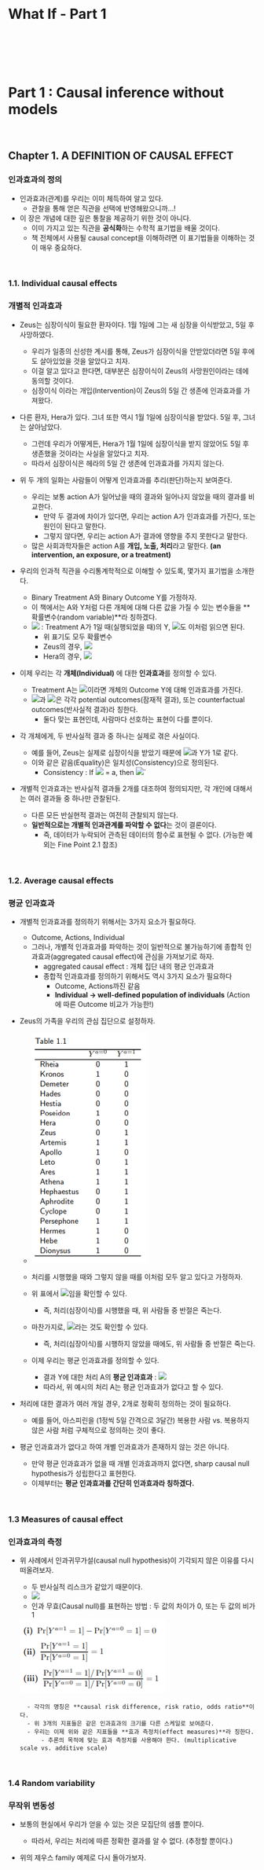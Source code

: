 <br><br><br><br><br><br>

# What If - Part 1

<br><br><br><br>

# Part 1 : Causal inference without models

<br>

## Chapter 1. A DEFINITION OF CAUSAL EFFECT

### 인과효과의 정의

- 인과효과(관계)를 우리는 이미 체득하여 알고 있다.
    - 관찰을 통해 얻은 직관을 선택에 반영해왔으니까…!
- 이 장은 개념에 대한 깊은 통찰을 제공하기 위한 것이 아니다.
    - 이미 가지고 있는 직관을 **공식화**하는 수학적 표기법을 배울 것이다.
    - 책 전체에서 사용될 causal concept을 이해하려면 이 표기법들을 이해하는 것이 매우 중요하다.

<br>

### 1.1. Individual causal effects

### 개별적 인과효과

- Zeus는 심장이식이 필요한 환자이다. 1월 1일에 그는 새 심장을 이식받았고, 5일 후 사망하였다.
    - 우리가 일종의 신성한 계시를 통해, Zeus가 심장이식을 안받았더라면 5일 후에도 살아있었을 것을 알았다고 치자.
    - 이걸 알고 있다고 한다면, 대부분은 심장이식이 Zeus의 사망원인이라는 데에 동의할 것이다.
    - 심장이식 이라는 개입(Intervention)이 Zeus의 5일 간 생존에 인과효과를 가져왔다.

- 다른 환자, Hera가 있다. 그녀 또한 역시 1월 1일에 심장이식을 받았다. 5일 후, 그녀는 살아남았다.
    - 그런데 우리가 어떻게든, Hera가 1월 1일에 심장이식을 받지 않았어도 5일 후 생존했을 것이라는 사실을 알았다고 치자.
    - 따라서 심장이식은 헤라의 5일 간 생존에 인과효과를 가지지 않는다.

- 위 두 개의 일화는 사람들이 어떻게 인과효과를 추리(판단)하는지 보여준다.
    - 우리는 보통 action A가 일어났을 때의 결과와 일어나지 않았을 때의 결과를 비교한다.
        - 만약 두 결과에 차이가 있다면, 우리는 action A가 인과효과를 가진다, 또는 원인이 된다고 말한다.
        - 그렇지 않다면, 우리는 action A가 결과에 영향을 주지 못한다고 말한다.
    - 많은 사회과학자들은 action A를 **개입, 노출, 처리**라고 말한다. **(an intervention, an exposure, or a treatment)**

- 우리의 인과적 직관을 수리통계학적으로 이해할 수 있도록, 몇가지 표기법을 소개한다.
    - Binary Treatment A와 Binary Outcome Y를 가정하자.
    - 이 책에서는 A와 Y처럼 다른 개체에 대해 다른 값을 가질 수 있는 변수들을 **확률변수(random variable)**라 칭하겠다.
    - <img src="https://render.githubusercontent.com/render/math?math=Y^{a=1}"> : Treatment A가 1일 때(실행되었을 때)의 Y, <img src="https://render.githubusercontent.com/render/math?math=Y^{a=0}">도 이처럼 읽으면 된다.
        - 위 표기도 모두 확률변수
        - Zeus의 경우,  <img src="https://render.githubusercontent.com/render/math?math=Y^{a=1} = 1 \quad and \quad Y^{a=0} = 0">
        - Hera의 경우,  <img src="https://render.githubusercontent.com/render/math?math=Y^{a=1} = 0 \quad and \quad Y^{a=0} = 0">

- 이제 우리는 각 **개체(Individual)** 에 대한 **인과효과**를 정의할 수 있다.
    - Treatment A는  <img src="https://render.githubusercontent.com/render/math?math=Y^{a=1} \neq Y^{a=0}">이라면 개체의 Outcome Y에 대해 인과효과를 가진다.
    - <img src="https://render.githubusercontent.com/render/math?math=Y^{a=1}">과 <img src="https://render.githubusercontent.com/render/math?math=Y^{a=0}">은 각각 potential outcomes(잠재적 결과), 또는 counterfactual outcomes(반사실적 결과)라 칭한다.
        - 둘다 맞는 표현인데, 사람마다 선호하는 표현이 다를 뿐이다.

- 각 개체에게, 두 반사실적 결과 중 하나는 실제로 겪은 사실이다.
    - 예를 들어, Zeus는 실제로 심장이식을 받았기 때문에 <img src="https://render.githubusercontent.com/render/math?math=Y^{a=1}">과 Y가 1로 같다.
    - 이와 같은 같음(Equality)은 일치성(Consistency)으로 정의된다.
        - Consistency : If <img src="https://render.githubusercontent.com/render/math?math=A_{i}"> = a,  then  <img src="https://render.githubusercontent.com/render/math?math=Y^{a}_i = Y^{A_i} = Y_i">`

- 개별적 인과효과는 반사실적 결과들 2개를 대조하여 정의되지만, 각 개인에 대해서는 여러 결과들 중 하나만 관찰된다.
    - 다른 모든 반실현적 결과는 여전히 관찰되지 않는다.
    - **일반적으로는 개별적 인과관계를 파악할 수 없다**는 것이 결론이다.
        - 즉, 데이터가 누락되어 관측된 데이터의 함수로 표현될 수 없다. (가능한 예외는 Fine Point 2.1 참조)

<br>

### 1.2. Average causal effects

### 평균 인과효과

- 개별적 인과효과를 정의하기 위해서는 3가지 요소가 필요하다.
    - Outcome, Actions, Individual
    - 그러나, 개별적 인과효과를 파악하는 것이 일반적으로 불가능하기에 종합적 인과효과(aggregated causal effect)에 관심을 가져보기로 하자.
        - aggregated causal effect : 개체 집단 내의 평균 인과효과
        - 종합적 인과효과를 정의하기 위해서도 역시 3가지 요소가 필요하다
            - Outcome, Actions까진 같음
            - **Individual → well-defined population of individuals** (Action에 따른 Outcome 비교가 가능한!)

- Zeus의 가족을 우리의 관심 집단으로 설정하자.
    - <img src="https://github.com/DoyoungKim12/causal-inference/blob/master/image_CH1/capture_0.PNG?raw=true">

    - 처리를 시행했을 때와 그렇지 않을 때를 이처럼 모두 알고 있다고 가정하자.

    - 위 표에서 <img src="https://render.githubusercontent.com/render/math?math=Pr[Y^{a=1}=1] = 0.5">임을 확인할 수 있다.
        - 즉, 처리(심장이식)를 시행했을 때, 위 사람들 중 반절은 죽는다.
    - 마찬가지로, <img src="https://render.githubusercontent.com/render/math?math=Pr[Y^{a=0}=1] = 0.5">라는 것도 확인할 수 있다.
        - 즉, 처리(심장이식)를 시행하지 않았을 때에도, 위 사람들 중 반절은 죽는다.

    - 이제 우리는 평균 인과효과를 정의할 수 있다.
        - 결과 Y에 대한 처리 A의 **평균 인과효과** : <img src="https://render.githubusercontent.com/render/math?math=E[Y^{a=1}] \neq E[Y^{a=0}]">
        - 따라서, 위 예시의 처리 A는 평균 인과효과가 없다고 할 수 있다.

- 처리에 대한 결과가 여러 개일 경우, 2개로 정확히 정의하는 것이 필요하다.
    - 예를 들어, 아스피린을 (1정씩 5일 간격으로 3달간) 복용한 사람 vs. 복용하지 않은 사람 처럼 구체적으로 정의하는 것이 좋다.

- 평균 인과효과가 없다고 하여 개별 인과효과가 존재하지 않는 것은 아니다.
    - 만약 평균 인과효과가 없을 때 개별 인과효과까지 없다면, sharp causal null hypothesis가 성립한다고 표현한다.
    - 이제부터는 **평균 인과효과를 간단히 인과효과라 칭하겠다.**

<br>

### 1.3 Measures of causal effect

### 인과효과의 측정

- 위 사례에서 인과귀무가설(causal null hypothesis)이 기각되지 않은 이유를 다시 떠올려보자.
    - 두 반사실적 리스크가 같았기 때문이다.
    - <img src="https://render.githubusercontent.com/render/math?math=Pr[Y^{a=1}=1] = Pr[Y^{a=0}=1] = 0.5">
    - 인과 무효(Causal null)를 표현하는 방법 : 두 값의 차이가 0, 또는 두 값의 비가 1
    <img src="https://github.com/DoyoungKim12/causal-inference/blob/master/image_CH1/capture_1.PNG?raw=true">

        - 각각의 명칭은 **causal risk difference, risk ratio, odds ratio**이다.
        - 위 3개의 지표들은 같은 인과효과의 크기를 다른 스케일로 보여준다.
        - 우리는 이제 위와 같은 지표들을 **효과 측정치(effect measures)**라 칭한다.
            - 추론의 목적에 맞는 효과 측정치를 사용해야 한다. (multiplicative scale vs. additive scale)

<br>

### 1.4 Random variability

### 무작위 변동성

- 보통의 현실에서 우리가 얻을 수 있는 것은 모집단의 샘플 뿐이다.
    - 따라서, 우리는 처리에 따른 정확한 결과를 알 수 없다. (추정할 뿐이다.)

- 위의 제우스 family 예제로 다시 돌아가보자.
    - 저 20명이 전체 모집단이 아닌, 훨씬 더 큰 집단의 샘플이라고 가정하자.
    - 이제 각 반사실적 결과에 대한 확률은 추정치로 기능하게 된다.
        - <img src="https://render.githubusercontent.com/render/math?math= \widehat{Pr}[Y^{a=0}=1] = 0.5">는 <img src="https://render.githubusercontent.com/render/math?math=Pr[Y^{a=0}=1]">의 일치 추정량(consistent estimator)이다.
        - 왜냐하면, 샘플의 수가 커질수록 실제 값과 추정량의 차이는 작아지기 때문이다.
        - 샘플링 변동성(sampling variability) 때문에 발생하는 에러는 무작위로 발생하고, 이는 큰 수의 법칙을 따르기 때문에 위처럼 말할 수 있다.
        - 모집단의 확률 <img src="https://render.githubusercontent.com/render/math?math= Pr[Y^{a=0}=1]">은 계산할 수 없기 때문에 샘플의 확률로 추정하되, 이를 평가하기 위해 통계적 절차가 사용된다.

- 랜덤 에러로 인한 샘플링의 변동성만을 살펴봤지만, 변동성에는 다른 원인도 존재할 수 있다.
    - 개인의 처리에 대한 결과가 확정적이지 않고, 확률적인 경우(non-deterministic counterfactual)를 고려해야 한다.
    - 관찰한 샘플들의 결과가 "동전던지기의 결과"일수도 있는 것이다.
    - 게다가, 개인마다 처리에 대한 결과가 발생할 확률이 다 다를 수 있다. (양자역학은 확정적이지 않은 결과에 대한 좋은 예이다.)

- 따라서, 인과추론에서 랜덤 에러는 두 개의 이유로 발생한다.
    - sampling variability, non-deterministic counterfactual, or both.
    - 하지만, (일단은 직관적 이해를 위해) **이러한 랜덤 에러는 10장까지는 무시**할 것이다.

<br>

### 1.5
